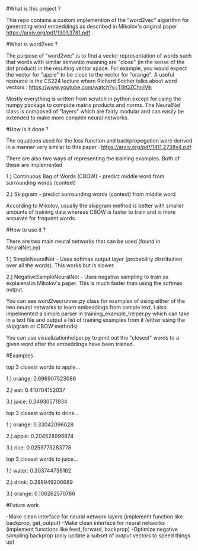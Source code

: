#What is this project ? 

This repo contains a custom implemention of the "word2vec" algorithm for generating word embeddings as described in Mikolov's original paper https://arxiv.org/pdf/1301.3781.pdf . 

#What is word2vec ? 

The purpose of "word2vec" is to find a vector representation of words such that words with similar semantic meaning
are "close" (in the sense of the dot product) in the resulting vector space. For example, you would expect the vector for
"apple" to be close to the vector for "orange". A useful resource is the CS224 lecture where Richard Socher talks about word vectors : https://www.youtube.com/watch?v=T8tQZChniMk

Mostly everything is written from scratch in python except for using the numpy package to compute matrix products and norms.
The NeuralNet class is composed of "layers" which are fairly modular and can easily be extended to make more complex neural networks.

#How is it done ?

The equations used for the loss function and backpropogation were derived in a manner very similar to this paper : https://arxiv.org/pdf/1411.2738v4.pdf

There are also two ways of representing the training examples. Both of these are implemented

1.) Continuous Bag of Words (CBOW) - predict middle word from surrounding words (context)

2.) Skipgram - predict surrounding words (context) from middle word

According to Mikolov, usually the skipgram method is better with smaller amounts of training data whereas CBOW is faster to train and is more accurate for frequent words. 

#How to use it ?

There are two main neural networks that can be used (found in NeuralNet.py)

1.) SimpleNeuralNet - Uses softmax output layer (probability distribution over all the words). This works but is slower.

2.) NegativeSampleNeuralNet - Uses negative sampling to train as explaiend in Mikolov's paper. This is much faster than using the softmax output.

You can see word2vecrunner.py class for examples of using either of the two neural networks to learn embeddings from sample text.
I also impelmented a simple parser in training_example_helper.py which can take in a text file and output a list of training examples from it (either using the skipgram or CBOW methods)

You can use visualizationhelper.py to print out the "closest" words to a given word after the embeddings have been trained. 

#Examples 

top 3 closest words to apple...

1.) orange: 0.696907523086

2.) eat: 0.410704152037

3.) juice: 0.34930571934

top 3 closest words to drink...

1.) orange: 0.33042096028

2.) apple: 0.204528996874

3.) rice: 0.0259775283778

top 3 closest words to juice...

1.) water: 0.303744738162

2.) drink: 0.289949206689

3.) orange: 0.106262570786

#Future work 

-Make clean interface for neural network layers (implement function like backprop, get_output)
-Make clean interface for neural networks (implement functions like feed_forward, backprop)
-Optimize negative sampling backprop (only update a subset of output vectors to speed things up)


